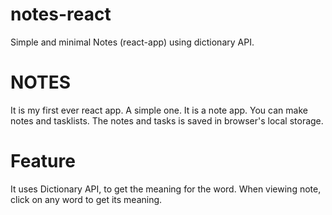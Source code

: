 # notes-react
Simple and minimal Notes (react-app) using dictionary API.

# NOTES
It is my first ever react app. A simple one.
It is a note app. You can make notes and tasklists.
The notes and tasks is saved in browser's local storage.

# Feature

It uses Dictionary API, to get the meaning for the word.
When viewing note, click on any word to get its meaning.


